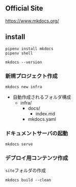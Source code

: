 ## Official Site

https://www.mkdocs.org/

## install

```
pipenv install mkdocs
pipenv shell

mkdocs --version
```

### 新規プロジェクト作成

```
mkdocs new infra
```

- 自動作成されるフォルダ構成
  - infra/
    - docs/
      - index.md
    - mkdocs.yaml

### ドキュメントサーバの起動

```
mkdocs serve
```

### デプロイ用コンテンツ作成

`site`フォルダの作成

```
mkdocs build --clean
```

